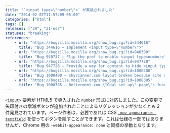 ```yaml
---
title: "`<input type=\"number\">` が実装されました"
date: "2014-02-07T11:57:09-05:00"
categories: ["html"]
tags: []
releases: ["29", "31-esr"]
statuses: "breaking"
references:
    - url: "https://bugzilla.mozilla.org/show_bug.cgi?id=344616"
      title: "Bug 344616 – Implement <input type=\"number\">"
    - url: "https://bugzilla.mozilla.org/show_bug.cgi?id=946398"
      title: "Bug 950737 – Flip the pref to enable <input type=number>"
    - url: "https://bugzilla.mozilla.org/show_bug.cgi?id=947728"
      title: "Bug 947728 – Provide a way for content to hide <input type=number>\'s spinner"
    - url: "https://bugzilla.mozilla.org/show_bug.cgi?id=1000400"
      title: "Bug 1000400 – skyscanner.com layout broken because site doesn\'t leave enough room for arrow buttons on <input type=\"number\">"
    - url: "https://bugzilla.mozilla.org/show_bug.cgi?id=1008385"
      title: "Bug 1008385 – Betterment.com \"Goal set up\" page\'s funded-in-X-years input is broken, due to spinners pushing number out of view"
---
```

[`<input>`](https://developer.mozilla.org/docs/Web/HTML/Element/input) 要素が HTML5 で導入された `number` 形式に対応しました。この変更で矢印付きの増減ボタンが追加されたことによるリグレッションが少なくとも 2 件発見されています。ページ作者は、必要であれば CSS [`-moz-appearance: textfield`](https://developer.mozilla.org/docs/Web/CSS/-moz-appearance) を使ってボタンを隠すことができます。これは仕様の一部ではありませんが、Chrome 用の `-webkit-appearance: none` と同様の挙動となります。

